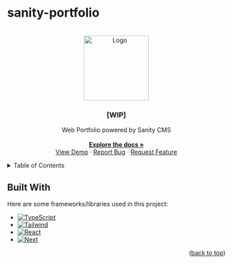 # sanity-portfolio

<!--
sanity studio:
npm install --global sanity@latest
sanity login
npm create sanity@latest

npm install @mui/icons-material @emotion/styled @emotion/react
-->

<!-- PROJECT LOGO -->
<br />
<div align="center" id='readme-top'>
  <img src="https://www.svgrepo.com/show/39138/portfolio.svg" alt="Logo" width="150" height="150">

  <h3 align="center">[WIP]</h3>

  <p align="center">
    Web Portfolio powered by Sanity CMS 
    <br />
    <br />
    <a href="https://github.com/WackyChomp/sanity-portfolio"><strong>Explore the docs »</strong></a>
    <br />
    <a href="https://github.com/WackyChomp/sanity-portfolio">View Demo</a>
    ·
    <a href="https://github.com/WackyChomp/sanity-portfolio/issues">Report Bug</a>
    ·
    <a href="https://github.com/WackyChomp/sanity-portfolio/issues">Request Feature</a>
  </p>
</div>



<!-- TABLE OF CONTENTS -->
<details>
  <summary>Table of Contents</summary>
  <ol>
    <li>
      <a href="#about-the-project">About The Project</a>
    </li>
    <li><a href="#built-with">Built With</a></li>
    <li><a href="#"></a></li>
    <li><a href="#"></a></li>
    <li><a href="#"></a></li>
  </ol>
</details>


## Built With
Here are some frameworks/libraries used in this project:
* [![TypeScript][TypeScript]][TypeScript-url]
* [![Tailwind][Tailwind.css]][Tailwind-url]
* [![React][React.js]][React-url]
* [![Next][Next.js]][Next-url]

<p align="right">(<a href="#readme-top">back to top</a>)</p>

 


<!-- MARKDOWN LINKS & IMAGES
https://www.markdownguide.org/basic-syntax/#reference-style-links

https://github.com/Envoy-VC/awesome-badges
-->
[Next.js]: https://img.shields.io/badge/next.js-000000?style=for-the-badge&logo=nextdotjs&logoColor=white
[Next-url]: https://nextjs.org/
[TypeScript]: https://img.shields.io/badge/TypeScript-007ACC?style=for-the-badge&logo=typescript&logoColor=white
[TypeScript-url]: https://www.typescriptlang.org/

[React.js]: https://img.shields.io/badge/React-20232A?style=for-the-badge&logo=react&logoColor=61DAFB
[React-url]: https://reactjs.org/
[Tailwind.css]: https://img.shields.io/badge/Tailwind_CSS-38B2AC?style=for-the-badge&logo=tailwind-css&logoColor=white
[Tailwind-url]: https://tailwindcss.com/
[Material-UI]: https://img.shields.io/badge/Material--UI-0081CB?style=for-the-badge&logo=material-ui&logoColor=white
[Material-UI-url]: https://mui.com/material-ui/getting-started/overview/
